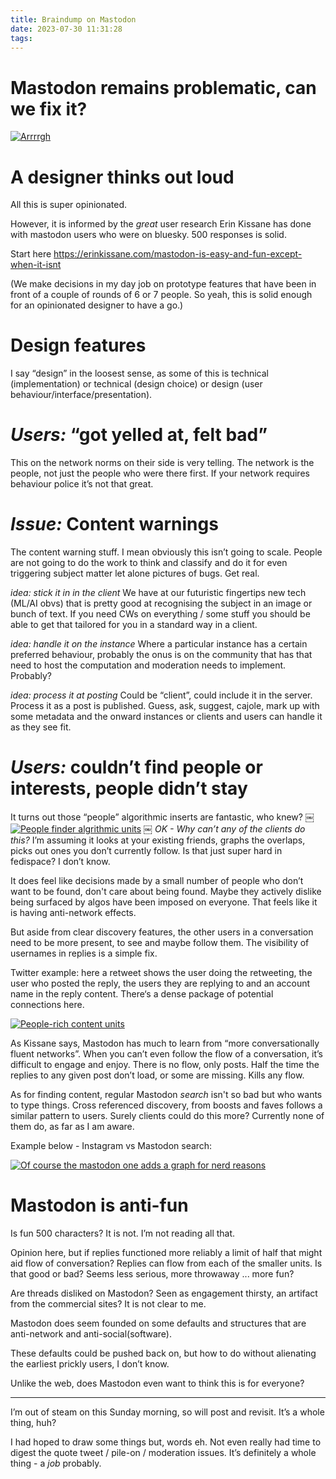 ```yaml
---
title: Braindump on Mastodon
date: 2023-07-30 11:31:28
tags: 
---
```

Mastodon remains problematic, can we fix it?
===
[![Arrrrgh](/images/here-we-go.jpg)](/images/here-we-go.jpg) 

A designer thinks out loud
==
All this is super opinionated. 

However, it is informed by the *great* user research Erin Kissane has done with mastodon users who were on bluesky. 500 responses is solid.

Start here https://erinkissane.com/mastodon-is-easy-and-fun-except-when-it-isnt

(We make decisions in my day job on prototype features that have been in front of a couple of rounds of 6 or 7 people. So yeah, this is solid enough for an opinionated designer to have a go.)

Design features
==

I say “design” in the loosest sense, as some of this is technical (implementation) or technical (design choice) or design (user behaviour/interface/presentation).

*Users:* “got yelled at, felt bad”
=

This on the network norms on their side is very telling. The network is the people, not just the people who were there first. If your network requires behaviour police it’s not that great. 

*Issue:* Content warnings
==

The content warning stuff. I mean obviously this isn’t going to scale. People are not going to do the work to think and classify and do it for even triggering subject matter let alone pictures of bugs. Get real.

*idea: stick it in in the client*
We have at our futuristic fingertips new tech (ML/AI obvs) that is pretty good at recognising the subject in an image or bunch of text. If you need CWs on everything / some stuff you should be able to get that tailored for you in a standard way in a client.

*idea: handle it on the instance*
Where a particular instance has a certain preferred behaviour, probably the onus is on the community that has that need to host the computation and moderation needs to implement. Probably? 

*idea: process it at posting*
Could be “client”, could include it in the server. Process it as a post is published. Guess, ask, suggest, cajole, mark up with some metadata and the onward instances or clients and users can handle it as they see fit.

*Users:* couldn’t find people or interests, people didn’t stay
==
It turns out those “people” algorithmic inserts are fantastic, who knew?
￼
[![People finder algrithmic units](/images/people-finder-units.jpg)](/images/people-finder-units.jpg) 
￼
*OK - Why can’t any of the clients do this?* 
I’m assuming it looks at your existing friends, graphs the overlaps, picks out ones you don’t currently follow. Is that just super hard in fedispace? I don’t know.

It does feel like decisions made by a small number of people who don’t want to be found, don't care about being found. Maybe they actively dislike being surfaced by algos have been imposed on everyone. That feels like it is having anti-network effects.

But aside from clear discovery features, the other users in a conversation 	need to be more present, to see and maybe follow them. The visibility of usernames in replies is a simple fix.

Twitter example: here a retweet shows the user doing the retweeting, the user who posted the reply, the users they are replying to and an account name in the reply content. There‘s a dense package of potential connections here.

[![People-rich content units](/images/rich-people-linking-tweet.png)](/images/rich-people-linking-tweet.png) 

As Kissane says, Mastodon has much to learn from “more conversationally fluent networks”.  When you can’t even follow the flow of a conversation, it’s difficult to engage and enjoy. There is no flow, only posts. Half the time the replies to any given post don’t load, or some are missing. Kills any flow.

As for finding content, regular Mastodon *search* isn't so bad but who wants to type things. Cross referenced discovery, from boosts and faves follows a similar pattern to users. Surely clients could do this more? Currently none of them do, as far as I am aware.

Example below - Instagram vs Mastodon search:

[![Of course the mastodon one adds a graph for nerd reasons](/images/kittens-search.png)](/images/kittens-search.png) 

Mastodon is anti-fun
=
Is fun 500 characters? It is not. I’m not reading all that. 

Opinion here, but if replies functioned more reliably a limit of half that might aid flow of conversation? Replies can flow from each of the smaller units. Is that good or bad? Seems less serious, more throwaway ... more fun?

Are threads disliked on Mastodon? Seen as engagement thirsty, an artifact from the commercial sites? It is not clear to me.

Mastodon does seem founded on some defaults and structures that are anti-network and anti-social(software).

These defaults could be pushed back on, but how to do without alienating the earliest prickly users, I don’t know. 

Unlike the web, does Mastodon even want to think this is for everyone?

---

I’m out of steam on this Sunday morning, so will post and revisit. It’s a whole thing, huh?

I had hoped to draw some things but, words eh. Not even really had time to digest the quote tweet / pile-on / moderation issues. It’s definitely a whole thing - a *job* probably.
